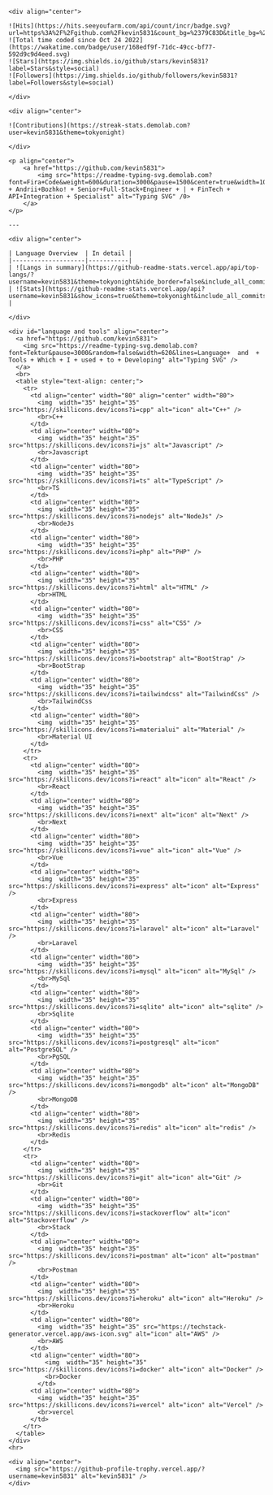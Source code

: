     <div align="center">
      
    ![Hits](https://hits.seeyoufarm.com/api/count/incr/badge.svg?url=https%3A%2F%2Fgithub.com%2Fkevin5831&count_bg=%2379C83D&title_bg=%23555555&icon=github.svg&icon_color=%23E7E7E7&title=Hits&edge_flat=false)
    ![Total time coded since Oct 24 2022](https://wakatime.com/badge/user/168edf9f-71dc-49cc-bf77-592d9c9d4eed.svg)
    ![Stars](https://img.shields.io/github/stars/kevin5831?label=Stars&style=social)
    ![Followers](https://img.shields.io/github/followers/kevin5831?label=Followers&style=social)
  
    </div>
    
    <div align="center">
    
    ![Contributions](https://streak-stats.demolab.com?user=kevin5831&theme=tokyonight) 
    
    </div>
  
    <p align="center">
        <a href="https://github.com/kevin5831">
            <img src="https://readme-typing-svg.demolab.com?font=Fira+Code&weight=600&duration=3000&pause=1500&center=true&width=1000&lines=I'm + Andrii+Bozhko! + Senior+Full-Stack+Engineer + | + FinTech + API+Integration + Specialist" alt="Typing SVG" /0>
        </a>
    </p>
    
    ---
  
    <div align="center">
  
    | Language Overview  | In detail |
    |--------------------|-----------|
    | ![Langs in summary](https://github-readme-stats.vercel.app/api/top-langs/?username=kevin5831&theme=tokyonight&hide_border=false&include_all_commits=false&count_private=false&layout=compact&langs_count=8) | ![Stats](https://github-readme-stats.vercel.app/api?username=kevin5831&show_icons=true&theme=tokyonight&include_all_commits=true&count_private=true) |
  
    </div>
  
    <div id="language and tools" align="center">
      <a href="https://github.com/kevin5831">
        <img src="https://readme-typing-svg.demolab.com?font=Tektur&pause=3000&random=false&width=620&lines=Language+  and  + Tools + Which + I + used + to + Developing" alt="Typing SVG" />
      </a>
      <br>
      <table style="text-align: center;">  
        <tr>  
          <td align="center" width="80" align="center" width="80">  
            <img  width="35" height="35" src="https://skillicons.dev/icons?i=cpp" alt="icon" alt="C++" />  
            <br>C++  
          </td>  
          <td align="center" width="80">  
            <img  width="35" height="35" src="https://skillicons.dev/icons?i=js" alt="Javascript" />  
            <br>Javascript  
          </td>  
          <td align="center" width="80">  
            <img  width="35" height="35" src="https://skillicons.dev/icons?i=ts" alt="TypeScript" />  
            <br>TS  
          </td>  
          <td align="center" width="80">  
            <img  width="35" height="35" src="https://skillicons.dev/icons?i=nodejs" alt="NodeJs" />  
            <br>NodeJs  
          </td> 
          <td align="center" width="80">  
            <img  width="35" height="35" src="https://skillicons.dev/icons?i=php" alt="PHP" />  
            <br>PHP  
          </td>  
          <td align="center" width="80">  
            <img  width="35" height="35" src="https://skillicons.dev/icons?i=html" alt="HTML" />  
            <br>HTML  
          </td>  
          <td align="center" width="80">  
            <img  width="35" height="35" src="https://skillicons.dev/icons?i=css" alt="CSS" />  
            <br>CSS  
          </td> 
          <td align="center" width="80">  
            <img  width="35" height="35" src="https://skillicons.dev/icons?i=bootstrap" alt="BootStrap" />  
            <br>BootStrap  
          </td> 
          <td align="center" width="80">  
            <img  width="35" height="35" src="https://skillicons.dev/icons?i=tailwindcss" alt="TailwindCss" />  
            <br>TailwindCss  
          </td> 
          <td align="center" width="80">  
            <img  width="35" height="35" src="https://skillicons.dev/icons?i=materialui" alt="Material" />  
            <br>Material UI  
          </td> 
        </tr>  
        <tr>  
          <td align="center" width="80">  
            <img  width="35" height="35" src="https://skillicons.dev/icons?i=react" alt="icon" alt="React" />  
            <br>React  
          </td>
          <td align="center" width="80">  
            <img  width="35" height="35" src="https://skillicons.dev/icons?i=next" alt="icon" alt="Next" />  
            <br>Next  
          </td>
          <td align="center" width="80">  
            <img  width="35" height="35" src="https://skillicons.dev/icons?i=vue" alt="icon" alt="Vue" />  
            <br>Vue  
          </td>
          <td align="center" width="80">  
            <img  width="35" height="35" src="https://skillicons.dev/icons?i=express" alt="icon" alt="Express" />  
            <br>Express  
          </td>
          <td align="center" width="80">  
            <img  width="35" height="35" src="https://skillicons.dev/icons?i=laravel" alt="icon" alt="Laravel" />  
            <br>Laravel  
          </td>
          <td align="center" width="80">  
            <img  width="35" height="35" src="https://skillicons.dev/icons?i=mysql" alt="icon" alt="MySql" />  
            <br>MySql  
          </td>
          <td align="center" width="80">  
            <img  width="35" height="35" src="https://skillicons.dev/icons?i=sqlite" alt="icon" alt="sqlite" />  
            <br>Sqlite  
          </td>
          <td align="center" width="80">  
            <img  width="35" height="35" src="https://skillicons.dev/icons?i=postgresql" alt="icon" alt="PostgreSQL" />  
            <br>PgSQL  
          </td>
          <td align="center" width="80">  
            <img  width="35" height="35" src="https://skillicons.dev/icons?i=mongodb" alt="icon" alt="MongoDB" />  
            <br>MongoDB
          </td>
          <td align="center" width="80">  
            <img  width="35" height="35" src="https://skillicons.dev/icons?i=redis" alt="icon" alt="redis" />  
            <br>Redis
          </td>
        </tr>
        <tr>  
          <td align="center" width="80">  
            <img  width="35" height="35" src="https://skillicons.dev/icons?i=git" alt="icon" alt="Git" />  
            <br>Git  
          </td>
          <td align="center" width="80">  
            <img  width="35" height="35" src="https://skillicons.dev/icons?i=stackoverflow" alt="icon" alt="Stackoverflow" />  
            <br>Stack  
          </td>
          <td align="center" width="80">  
            <img  width="35" height="35" src="https://skillicons.dev/icons?i=postman" alt="icon" alt="postman" />  
            <br>Postman  
          </td>
          <td align="center" width="80">  
            <img  width="35" height="35" src="https://skillicons.dev/icons?i=heroku" alt="icon" alt="Heroku" />  
            <br>Heroku  
          </td>
          <td align="center" width="80">  
            <img  width="35" height="35" src="https://techstack-generator.vercel.app/aws-icon.svg" alt="icon" alt="AWS" />  
            <br>AWS  
          </td>
          <td align="center" width="80">  
              <img  width="35" height="35" src="https://skillicons.dev/icons?i=docker" alt="icon" alt="Docker" />  
              <br>Docker  
            </td>
          <td align="center" width="80">  
            <img  width="35" height="35" src="https://skillicons.dev/icons?i=vercel" alt="icon" alt="Vercel" />  
            <br>vercel  
          </td>
        </tr>
      </table>  
    </div>
    <hr>
  
    <div align="center">
      <img src="https://github-profile-trophy.vercel.app/?username=kevin5831" alt="kevin5831" />
    </div>
